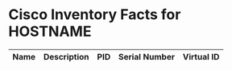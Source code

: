 # Cisco Inventory Facts for HOSTNAME
| Name | Description | PID | Serial Number | Virtual ID |
| ---- | ----------- | --- | ------------- | ---------- |